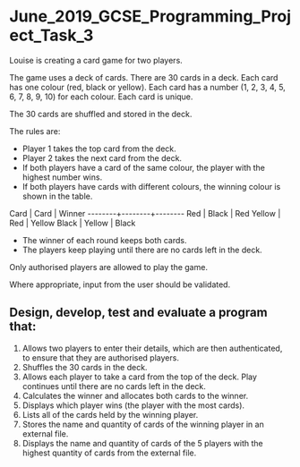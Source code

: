 # June_2019_GCSE_Programming_Project_Task_3

Louise is creating a card game for two players.

The game uses a deck of cards. There are 30 cards in a deck. Each card has one colour (red, black or yellow). Each card has a number (1, 2, 3, 4, 5, 6, 7, 8, 9, 10) for each colour. Each card is unique.

The 30 cards are shuffled and stored in the deck.

The rules are:
 - Player 1 takes the top card from the deck.
 - Player 2 takes the next card from the deck.
 - If both players have a card of the same colour, the player with the highest number wins.
 - If both players have cards with different colours, the winning colour is shown in the table.

 Card   | Card   | Winner
--------+--------+--------
 Red    | Black  | Red
 Yellow | Red    | Yellow
 Black  | Yellow | Black

 - The winner of each round keeps both cards.
 - The players keep playing until there are no cards left in the deck.

Only authorised players are allowed to play the game.

Where appropriate, input from the user should be validated.


## Design, develop, test and evaluate a program that:

1. Allows two players to enter their details, which are then authenticated, to ensure that they are authorised players.
2. Shuffles the 30 cards in the deck.
3. Allows each player to take a card from the top of the deck. Play continues until there are no cards left in the deck.
4. Calculates the winner and allocates both cards to the winner.
5. Displays which player wins (the player with the most cards).
6. Lists all of the cards held by the winning player.
7. Stores the name and quantity of cards of the winning player in an external file.
8. Displays the name and quantity of cards of the 5 players with the highest quantity of cards from the external file.
